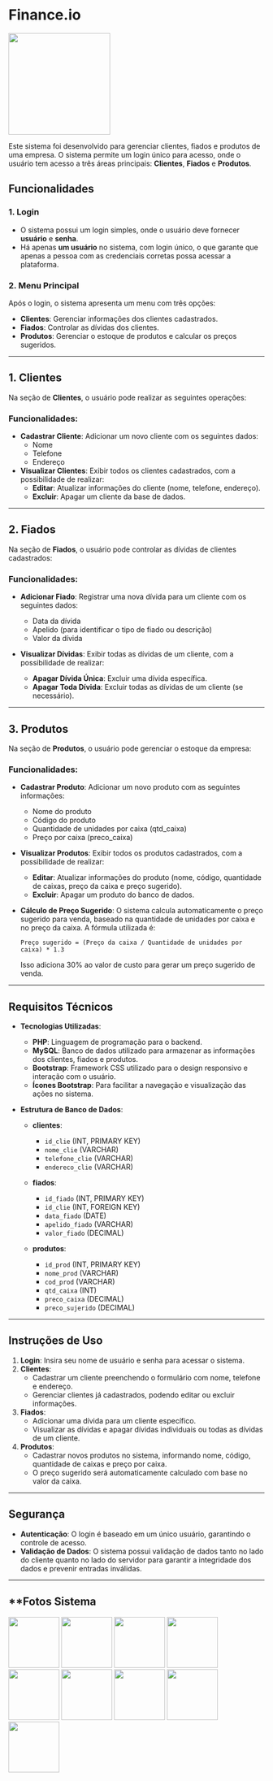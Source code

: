 # Finance.io
<div style="alight-center;">
  <img src="https://github.com/user-attachments/assets/bc1298ec-3894-4e02-aad9-8ed01720dcae" width="200px">
</div>

Este sistema foi desenvolvido para gerenciar clientes, fiados e produtos de uma empresa. O sistema permite um login único para acesso, onde o usuário tem acesso a três áreas principais: **Clientes**, **Fiados** e **Produtos**.

## Funcionalidades

### 1. **Login**
- O sistema possui um login simples, onde o usuário deve fornecer **usuário** e **senha**.
- Há apenas **um usuário** no sistema, com login único, o que garante que apenas a pessoa com as credenciais corretas possa acessar a plataforma.

### 2. **Menu Principal**
Após o login, o sistema apresenta um menu com três opções:
- **Clientes**: Gerenciar informações dos clientes cadastrados.
- **Fiados**: Controlar as dívidas dos clientes.
- **Produtos**: Gerenciar o estoque de produtos e calcular os preços sugeridos.

---

## **1. Clientes**

Na seção de **Clientes**, o usuário pode realizar as seguintes operações:

### Funcionalidades:
- **Cadastrar Cliente**: Adicionar um novo cliente com os seguintes dados:
  - Nome
  - Telefone
  - Endereço
- **Visualizar Clientes**: Exibir todos os clientes cadastrados, com a possibilidade de realizar:
  - **Editar**: Atualizar informações do cliente (nome, telefone, endereço).
  - **Excluir**: Apagar um cliente da base de dados.

---

## **2. Fiados**

Na seção de **Fiados**, o usuário pode controlar as dívidas de clientes cadastrados:

### Funcionalidades:
- **Adicionar Fiado**: Registrar uma nova dívida para um cliente com os seguintes dados:
  - Data da dívida
  - Apelido (para identificar o tipo de fiado ou descrição)
  - Valor da dívida
  
- **Visualizar Dívidas**: Exibir todas as dívidas de um cliente, com a possibilidade de realizar:
  - **Apagar Dívida Única**: Excluir uma dívida específica.
  - **Apagar Toda Dívida**: Excluir todas as dívidas de um cliente (se necessário).

---

## **3. Produtos**

Na seção de **Produtos**, o usuário pode gerenciar o estoque da empresa:

### Funcionalidades:
- **Cadastrar Produto**: Adicionar um novo produto com as seguintes informações:
  - Nome do produto
  - Código do produto
  - Quantidade de unidades por caixa (qtd_caixa)
  - Preço por caixa (preco_caixa)
  
- **Visualizar Produtos**: Exibir todos os produtos cadastrados, com a possibilidade de realizar:
  - **Editar**: Atualizar informações do produto (nome, código, quantidade de caixas, preço da caixa e preço sugerido).
  - **Excluir**: Apagar um produto do banco de dados.

- **Cálculo de Preço Sugerido**: O sistema calcula automaticamente o preço sugerido para venda, baseado na quantidade de unidades por caixa e no preço da caixa. A fórmula utilizada é:
  
  ```
  Preço sugerido = (Preço da caixa / Quantidade de unidades por caixa) * 1.3
  ```

  Isso adiciona 30% ao valor de custo para gerar um preço sugerido de venda.

---

## Requisitos Técnicos

- **Tecnologias Utilizadas**:
  - **PHP**: Linguagem de programação para o backend.
  - **MySQL**: Banco de dados utilizado para armazenar as informações dos clientes, fiados e produtos.
  - **Bootstrap**: Framework CSS utilizado para o design responsivo e interação com o usuário.
  - **Ícones Bootstrap**: Para facilitar a navegação e visualização das ações no sistema.

- **Estrutura de Banco de Dados**:
  - **clientes**:
    - `id_clie` (INT, PRIMARY KEY)
    - `nome_clie` (VARCHAR)
    - `telefone_clie` (VARCHAR)
    - `endereco_clie` (VARCHAR)
  
  - **fiados**:
    - `id_fiado` (INT, PRIMARY KEY)
    - `id_clie` (INT, FOREIGN KEY)
    - `data_fiado` (DATE)
    - `apelido_fiado` (VARCHAR)
    - `valor_fiado` (DECIMAL)

  - **produtos**:
    - `id_prod` (INT, PRIMARY KEY)
    - `nome_prod` (VARCHAR)
    - `cod_prod` (VARCHAR)
    - `qtd_caixa` (INT)
    - `preco_caixa` (DECIMAL)
    - `preco_sujerido` (DECIMAL)

---

## **Instruções de Uso**

1. **Login**: Insira seu nome de usuário e senha para acessar o sistema.
2. **Clientes**:
   - Cadastrar um cliente preenchendo o formulário com nome, telefone e endereço.
   - Gerenciar clientes já cadastrados, podendo editar ou excluir informações.
3. **Fiados**:
   - Adicionar uma dívida para um cliente específico.
   - Visualizar as dívidas e apagar dívidas individuais ou todas as dívidas de um cliente.
4. **Produtos**:
   - Cadastrar novos produtos no sistema, informando nome, código, quantidade de caixas e preço por caixa.
   - O preço sugerido será automaticamente calculado com base no valor da caixa.

---

## **Segurança**

- **Autenticação**: O login é baseado em um único usuário, garantindo o controle de acesso.
- **Validação de Dados**: O sistema possui validação de dados tanto no lado do cliente quanto no lado do servidor para garantir a integridade dos dados e prevenir entradas inválidas.

---

## **Fotos Sistema
<div style="alight-center;">
  <img src="https://github.com/user-attachments/assets/90e00548-a49d-4cf8-9049-30c9d85a7fe0" width="100px">
  <img src="(https://github.com/user-attachments/assets/25ac3be2-7ba3-4473-8f1d-27231f084641" width="100px">
  <img src="https://github.com/user-attachments/assets/4d503c85-4706-4021-ad61-10752fc0a37c" width="100px">
  <img src="https://github.com/user-attachments/assets/84bdb645-1b96-45a9-a1f1-620d9bc272a0" width="100px">
  <img src="https://github.com/user-attachments/assets/1348e650-7e54-4a01-b63f-72ef2dcb254f" width="100px">
  <img src="https://github.com/user-attachments/assets/bd43cd6e-7a9f-47f0-b0f0-c4697ff13f56" width="100px">
  <img src="https://github.com/user-attachments/assets/525b9284-f2ef-485b-b4f9-772a422c93cd" width="100px">
  <img src="https://github.com/user-attachments/assets/17bce254-a3f8-44dc-9aaa-412482d15815" width="100px">
  <img src="https://github.com/user-attachments/assets/32793da9-1021-4eaa-ac15-d979c433bf53" width="100px">
</div>
